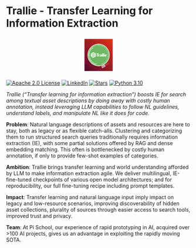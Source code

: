 # Trallie - Transfer Learning for Information Extraction

<p align="center">
  <img src="assets/trallie-logo.jpg" alt="Image description" style="max-width:20%; height:auto;">
</p>

[![Apache 2.0 License](https://img.shields.io/badge/License-Apache_2.0-blue.svg)](https://www.apache.org/licenses/LICENSE-2.0)
[![LinkedIn](https://img.shields.io/badge/LinkedIn-blue?style=flat&logo=linkedin)](https://www.linkedin.com/school/pischool/)
[![Stars](https://img.shields.io/github/stars/PiSchool/trallie?style=flat&logo=github)](https://github.com/PiSchool/trallie/stargazers)
[![Python 3.10](https://img.shields.io/badge/Python-3.10-blue?logo=python&logoColor=white)](https://www.python.org/downloads/release/python-3100/)


*Trallie (“Transfer learning for information extraction”) boosts IE for search among textual asset descriptions by doing away with costly human annotation, instead leveraging LLM capabilities to follow NL guidelines, understand labels, and manipulate NL like it does for code.*

**Problem**: Natural language descriptions of assets and resources are here to stay, both as legacy or as flexible catch-alls. Clustering and categorizing them to run structured search queries traditionally requires information extraction (IE), with some partial solutions offered by RAG and dense embedding matching. This often is bottlenecked by costly human annotation, if only to provide few-shot examples of categories. 

**Ambition**: Trallie brings transfer learning and world understanding afforded by LLM to make information extraction agile. We deliver multilingual, IE-fine-tuned checkpoints of various open model architectures; and for reproducibility, our full fine-tuning recipe including prompt templates.

**Impact**: Transfer learning and natural language input imply impact on legacy and low-resource scenarios, improving discoverability of hidden asset collections, plurality of sources through easier access to search tools, improved trust and privacy.

**Team**: At Pi School, our experience of rapid prototyping in AI, acquired over >100 AI projects, gives us an advantage in exploiting the rapidly moving SOTA.
